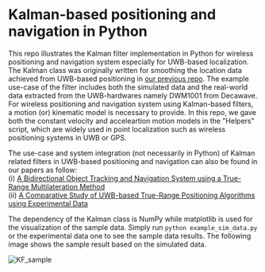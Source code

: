 # Kalman-based positioning and navigation in Python
This repo illustrates the Kalman filter implementation in Python for wireless positioning and navigation system especially for UWB-based localization. The Kalman class was originally written for smoothing the location data achieved from UWB-based positioning in [our previous repo](https://github.com/cliansang/uwb-tracking-ros). The example use-case of the filter includes both the simulated data and the real-world data extracted from the UWB-hardwares namely DWM1001 from Decawave. For wireless positioning and navigation system using Kalman-based filters, a motion (or) kinematic model is necessary to provide. In this repo, we gave both the constant velocity and acceleartion motion models in the "Helpers" script, which are widely used in point localization such as wireless positioning systems in UWB or GPS. 

The use-case and system integration (not necessarily in Python) of Kalman related filters in UWB-based positioning and navigation can also be found in our papers as follow:  
(i) [A Bidirectional Object Tracking and Navigation System using a True-Range Multilateration Method](https://ieeexplore.ieee.org/document/8911811)  
(ii) [A Comparative Study of UWB-based True-Range Positioning Algorithms using Experimental Data](https://ieeexplore.ieee.org/document/8970249)

The dependency of the Kalman class is NumPy while matplotlib is used for the visualization of the sample data. Simply run ``` python example_sim_data.py ``` or the experimental data one to see the sample data results. The following image shows the sample result based on the simulated data.  

![KF_sample](https://user-images.githubusercontent.com/18302290/146093193-2b4a2a97-7437-4b26-bcee-91062ea860d2.jpeg)
